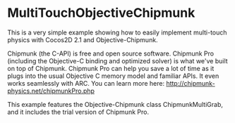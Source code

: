 MultiTouchObjectiveChipmunk
=

This is a very simple example showing how to easily implement multi-touch physics with Cocos2D 2.1 and Objective-Chipmunk.

Chipmunk (the C-API) is free and open source software. Chipmunk Pro (including the Objective-C binding and optimized solver) is what we've built on top of Chipmunk. Chipmunk Pro can help you save a lot of time as it plugs into the usual Objective C memory model and familiar APIs. It even works seamlessly with ARC. You can learn more here: http://chipmunk-physics.net/chipmunkPro.php

This example features the Objective-Chipmunk class ChipmunkMultiGrab, and it includes the trial version of Chipmunk Pro.
